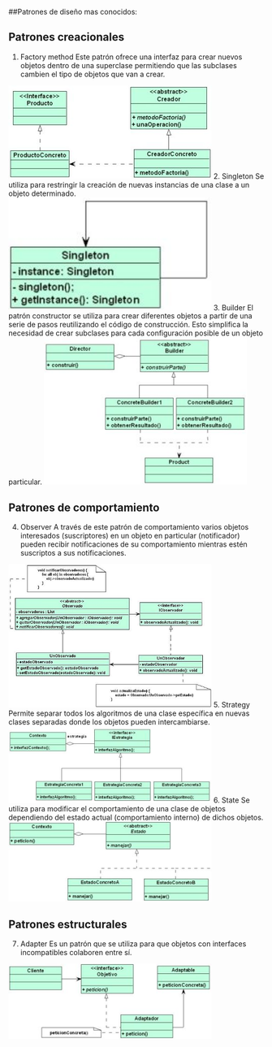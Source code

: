 ##Patrones de diseño mas conocidos:

## Patrones creacionales
1. Factory method
    Este patrón ofrece una interfaz para crear nuevos objetos dentro de una superclase permitiendo que las subclases cambien el tipo de objetos que van a crear.
<img src="imag/factory.jpg" width="400">
2. Singleton
    Se utiliza para restringir la creación de nuevas instancias de una clase a un objeto determinado.
<img src="imag/singleton.jpg" width="400">
3. Builder
    El patrón constructor se utiliza para crear diferentes objetos a partir de una serie de pasos reutilizando el código de construcción. Esto simplifica la necesidad de crear subclases para cada configuración posible de un objeto particular.
<img src="imag/builder.jpg" width="400">

## Patrones de comportamiento
4. Observer
    A través de este patrón de comportamiento varios objetos interesados (suscriptores) en un objeto en particular (notificador) pueden recibir notificaciones de su comportamiento mientras estén suscriptos a sus notificaciones.
<img src="imag/observer.jpg" width="400">
5. Strategy
    Permite separar todos los algoritmos de una clase específica en nuevas clases separadas donde los objetos pueden intercambiarse.
<img src="imag/strategy.jpg" width="400">
6. State
    Se utiliza para modificar el comportamiento de una clase de objetos dependiendo del estado actual (comportamiento interno) de dichos objetos.
<img src="imag/state.jpg" width="400">

## Patrones estructurales
7. Adapter
    Es un patrón que se utiliza para que objetos con interfaces incompatibles colaboren entre sí.
<img src="imag/adapter.jpg" width="400">


